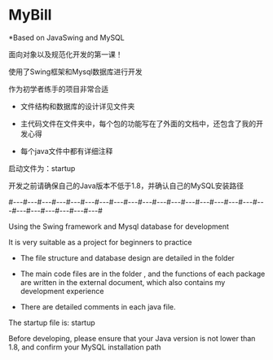 # MyBill

*Based on JavaSwing and MySQL

面向对象以及规范化开发的第一课！

使用了Swing框架和Mysql数据库进行开发

作为初学者练手的项目非常合适

* 文件结构和数据库的设计详见文件夹<info>
  
* 主代码文件在文件夹<src>中，每个包的功能写在了外面的<doc>文档中，还包含了我的开发心得

* 每个java文件中都有详细注释
  
启动文件为：startup
  
开发之前请确保自己的Java版本不低于1.8，并确认自己的MySQL安装路径
  
#---#---#---#---#---#---#---#---#---#---#---#---#---#---#---#---#---#---#---#---#---#---#---#---#
  
Using the Swing framework and Mysql database for development

It is very suitable as a project for beginners to practice

* The file structure and database design are detailed in the folder

* The main code files are in the folder <src>, and the functions of each package are written in the external document, 
  which also contains my development experience

* There are detailed comments in each java file. 
  
The startup file is: startup

Before developing, please ensure that your Java version is not lower than 1.8, and confirm your MySQL installation path
